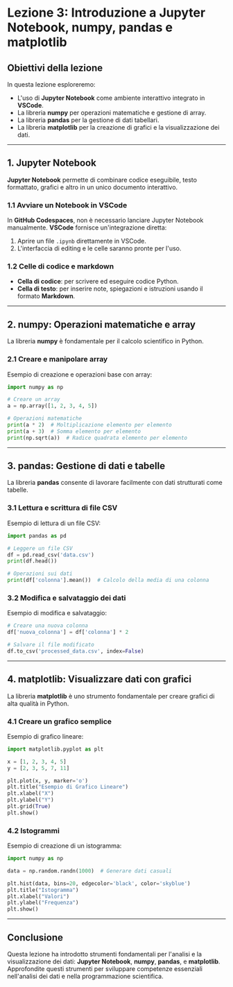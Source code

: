 # Lezione 3: Introduzione a Jupyter Notebook, numpy, pandas e matplotlib

## Obiettivi della lezione

In questa lezione esploreremo:  
- L'uso di **Jupyter Notebook** come ambiente interattivo integrato in **VSCode**.  
- La libreria **numpy** per operazioni matematiche e gestione di array.  
- La libreria **pandas** per la gestione di dati tabellari.  
- La libreria **matplotlib** per la creazione di grafici e la visualizzazione dei dati.  

---

## 1. Jupyter Notebook

**Jupyter Notebook** permette di combinare codice eseguibile, testo formattato, grafici e altro in un unico documento interattivo.

### 1.1 Avviare un Notebook in VSCode

In **GitHub Codespaces**, non è necessario lanciare Jupyter Notebook manualmente. **VSCode** fornisce un'integrazione diretta:  
1. Aprire un file `.ipynb` direttamente in VSCode.  
2. L'interfaccia di editing e le celle saranno pronte per l'uso.  

### 1.2 Celle di codice e markdown

- **Cella di codice**: per scrivere ed eseguire codice Python.  
- **Cella di testo**: per inserire note, spiegazioni e istruzioni usando il formato **Markdown**.  

---

## 2. numpy: Operazioni matematiche e array

La libreria **numpy** è fondamentale per il calcolo scientifico in Python.

### 2.1 Creare e manipolare array

Esempio di creazione e operazioni base con array:

```python
import numpy as np

# Creare un array
a = np.array([1, 2, 3, 4, 5])

# Operazioni matematiche
print(a * 2)  # Moltiplicazione elemento per elemento
print(a + 3)  # Somma elemento per elemento
print(np.sqrt(a))  # Radice quadrata elemento per elemento
```

---

## 3. pandas: Gestione di dati e tabelle

La libreria **pandas** consente di lavorare facilmente con dati strutturati come tabelle.

### 3.1 Lettura e scrittura di file CSV

Esempio di lettura di un file CSV:

```python
import pandas as pd

# Leggere un file CSV
df = pd.read_csv('data.csv')
print(df.head())

# Operazioni sui dati
print(df['colonna'].mean())  # Calcolo della media di una colonna
```

### 3.2 Modifica e salvataggio dei dati

Esempio di modifica e salvataggio:

```python
# Creare una nuova colonna
df['nuova_colonna'] = df['colonna'] * 2

# Salvare il file modificato
df.to_csv('processed_data.csv', index=False)
```

---

## 4. matplotlib: Visualizzare dati con grafici

La libreria **matplotlib** è uno strumento fondamentale per creare grafici di alta qualità in Python.

### 4.1 Creare un grafico semplice

Esempio di grafico lineare:

```python
import matplotlib.pyplot as plt

x = [1, 2, 3, 4, 5]
y = [2, 3, 5, 7, 11]

plt.plot(x, y, marker='o')
plt.title("Esempio di Grafico Lineare")
plt.xlabel("X")
plt.ylabel("Y")
plt.grid(True)
plt.show()
```

### 4.2 Istogrammi

Esempio di creazione di un istogramma:

```python
import numpy as np

data = np.random.randn(1000)  # Generare dati casuali

plt.hist(data, bins=20, edgecolor='black', color='skyblue')
plt.title("Istogramma")
plt.xlabel("Valori")
plt.ylabel("Frequenza")
plt.show()
```

---

## Conclusione

Questa lezione ha introdotto strumenti fondamentali per l'analisi e la visualizzazione dei dati: **Jupyter Notebook**, **numpy**, **pandas**, e **matplotlib**. Approfondite questi strumenti per sviluppare competenze essenziali nell'analisi dei dati e nella programmazione scientifica.

